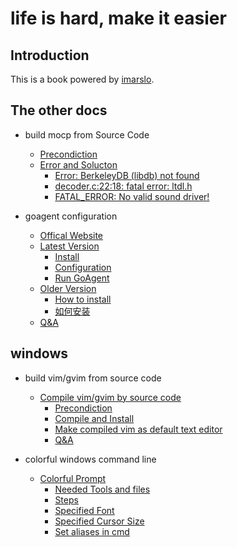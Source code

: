 life is hard, make it easier
=======

## Introduction

This is a book powered by [imarslo](https://imarslo.gitbook.io/handbook).

## The other docs

- build mocp from Source Code
    - [Precondiction](https://github.com/marslo/moc-cmus#precondiction)
    - [Error and Solucton](https://github.com/marslo/moc-cmus#errors-and-soluctions)
        - [Error: BerkeleyDB (libdb) not found](https://github.com/marslo/moc-cmus#error-berkeleydb-libdb-not-found)
        - [decoder.c:22:18: fatal error: ltdl.h](https://github.com/marslo/moc-cmus#decoderc2218-fatal-error-ltdlh)
        - [FATAL_ERROR: No valid sound driver!](https://github.com/marslo/moc-cmus#fatal_error-no-valid-sound-driver)

- goagent configuration
    - [Offical Website](https://github.com/marslo/myGoagent#offical-webiste)
    - [Latest Version](https://github.com/marslo/myGoagent#download-and-installation)
        - [Install](https://github.com/marslo/myGoagent#gevent-installation)
        - [Configuration](https://github.com/marslo/myGoagent#configuration)
        - [Run GoAgent](https://github.com/marslo/myGoagent#run-goagent)
    - [Older Version](https://github.com/marslo/myGoagent#older-version)
        - [How to install](https://github.com/marslo/myGoagent#how-to-install)
        - [如何安装](https://github.com/marslo/myGoagent#%E5%A6%82%E4%BD%95%E5%AE%89%E8%A3%85)
    - [Q&A](https://github.com/marslo/myGoagent#qa)


## windows
- build vim/gvim from source code
    - [Compile vim/gvim by source code](https://github.com/marslo/myvim#compile-vimgvim-by-source-code)
        - [Precondiction](https://github.com/marslo/myvim#1-prepare-environment)
        - [Compile and Install](https://github.com/marslo/myvim#2-compile-and-install)
        - [Make compiled vim as default text editor](https://github.com/marslo/myvim#3-make-the-compiled-gvim-as-the-default-text-editor-in-ubunut)
        - [Q&A](https://github.com/marslo/myvim#4-qa)

- colorful windows command line
    - [Colorful Prompt](https://github.com/marslo/myColorfulWinCommandLine#colorful_commandline_windows)
        - [Needed Tools and files](https://github.com/marslo/myColorfulWinCommandLine#needed-tools-and-files)
        - [Steps](https://github.com/marslo/myColorfulWinCommandLine#steps)
        - [Specified Font](https://github.com/marslo/myColorfulWinCommandLine#change-font-in-commandline)
        - [Specified Cursor Size](https://github.com/marslo/myColorfulWinCommandLine#specified-the-cursor-size)
        - [Set aliases in cmd](https://github.com/marslo/myColorfulWinCommandLine#set-aliases-in-command-linedefault-command-line)

